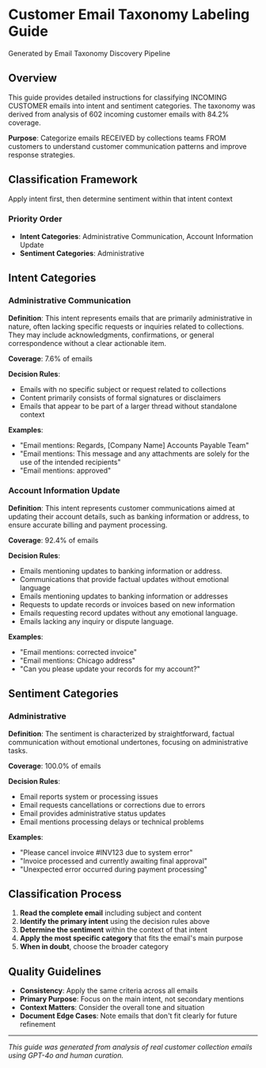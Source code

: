 # Customer Email Taxonomy Labeling Guide

Generated by Email Taxonomy Discovery Pipeline

## Overview

This guide provides detailed instructions for classifying INCOMING CUSTOMER emails into intent and sentiment categories. The taxonomy was derived from analysis of 602 incoming customer emails with 84.2% coverage.

**Purpose**: Categorize emails RECEIVED by collections teams FROM customers to understand customer communication patterns and improve response strategies.

## Classification Framework

Apply intent first, then determine sentiment within that intent context

### Priority Order
- **Intent Categories**: Administrative Communication, Account Information Update
- **Sentiment Categories**: Administrative

## Intent Categories

### Administrative Communication

**Definition**: This intent represents emails that are primarily administrative in nature, often lacking specific requests or inquiries related to collections. They may include acknowledgments, confirmations, or general correspondence without a clear actionable item.

**Coverage**: 7.6% of emails

**Decision Rules**:
- Emails with no specific subject or request related to collections
- Content primarily consists of formal signatures or disclaimers
- Emails that appear to be part of a larger thread without standalone context

**Examples**:
- "Email mentions: Regards, [Company Name] Accounts Payable Team"
- "Email mentions: This message and any attachments are solely for the use of the intended recipients"
- "Email mentions: approved"

### Account Information Update

**Definition**: This intent represents customer communications aimed at updating their account details, such as banking information or address, to ensure accurate billing and payment processing.

**Coverage**: 92.4% of emails

**Decision Rules**:
- Emails mentioning updates to banking information or address.
- Communications that provide factual updates without emotional language
- Emails mentioning updates to banking information or addresses
- Requests to update records or invoices based on new information
- Emails requesting record updates without any emotional language.
- Emails lacking any inquiry or dispute language.

**Examples**:
- "Email mentions: corrected invoice"
- "Email mentions: Chicago address"
- "Can you please update your records for my account?"


## Sentiment Categories

### Administrative

**Definition**: The sentiment is characterized by straightforward, factual communication without emotional undertones, focusing on administrative tasks.

**Coverage**: 100.0% of emails

**Decision Rules**:
- Email reports system or processing issues
- Email requests cancellations or corrections due to errors
- Email provides administrative status updates
- Email mentions processing delays or technical problems

**Examples**:
- "Please cancel invoice #INV123 due to system error"
- "Invoice processed and currently awaiting final approval"
- "Unexpected error occurred during payment processing"


## Classification Process

1. **Read the complete email** including subject and content
2. **Identify the primary intent** using the decision rules above
3. **Determine the sentiment** within the context of that intent
4. **Apply the most specific category** that fits the email's main purpose
5. **When in doubt**, choose the broader category

## Quality Guidelines

- **Consistency**: Apply the same criteria across all emails
- **Primary Purpose**: Focus on the main intent, not secondary mentions
- **Context Matters**: Consider the overall tone and situation
- **Document Edge Cases**: Note emails that don't fit clearly for future refinement

---

*This guide was generated from analysis of real customer collection emails using GPT-4o and human curation.*
